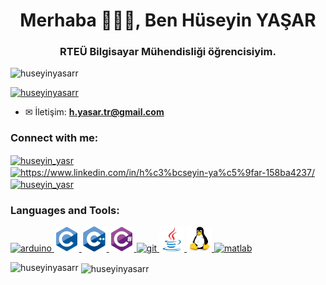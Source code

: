 <h1 align="center">Merhaba 🙋🏻‍♂, Ben Hüseyin YAŞAR</h1>
<h3 align="center">RTEÜ Bilgisayar Mühendisliği öğrencisiyim.</h3>

<p align="left"> <img src="https://komarev.com/ghpvc/?username=huseyinyasarr&label=Profile%20views&color=0e75b6&style=flat" alt="huseyinyasarr" /> </p>

<p align="left"> <a href="https://github.com/ryo-ma/github-profile-trophy"><img src="https://github-profile-trophy.vercel.app/?username=huseyinyasarr" alt="huseyinyasarr" /></a> </p>

- ✉ İletişim: **h.yasar.tr@gmail.com**

<h3 align="left">Connect with me:</h3>
<p align="left">
<a href="https://twitter.com/huseyin_yasr" target="blank"><img align="center" src="https://raw.githubusercontent.com/rahuldkjain/github-profile-readme-generator/master/src/images/icons/Social/twitter.svg" alt="huseyin_yasr" height="30" width="40" /></a>
<a href="https://linkedin.com/in/https://www.linkedin.com/in/h%c3%bcseyin-ya%c5%9far-158ba4237/" target="blank"><img align="center" src="https://raw.githubusercontent.com/rahuldkjain/github-profile-readme-generator/master/src/images/icons/Social/linked-in-alt.svg" alt="https://www.linkedin.com/in/h%c3%bcseyin-ya%c5%9far-158ba4237/" height="30" width="40" /></a>
<a href="https://instagram.com/huseyin_yasr" target="blank"><img align="center" src="https://raw.githubusercontent.com/rahuldkjain/github-profile-readme-generator/master/src/images/icons/Social/instagram.svg" alt="huseyin_yasr" height="30" width="40" /></a>
</p>

<h3 align="left">Languages and Tools:</h3>
<p align="left"> <a href="https://www.arduino.cc/" target="_blank" rel="noreferrer"> <img src="https://cdn.worldvectorlogo.com/logos/arduino-1.svg" alt="arduino" width="40" height="40"/> </a> <a href="https://www.cprogramming.com/" target="_blank" rel="noreferrer"> <img src="https://raw.githubusercontent.com/devicons/devicon/master/icons/c/c-original.svg" alt="c" width="40" height="40"/> </a> <a href="https://www.w3schools.com/cpp/" target="_blank" rel="noreferrer"> <img src="https://raw.githubusercontent.com/devicons/devicon/master/icons/cplusplus/cplusplus-original.svg" alt="cplusplus" width="40" height="40"/> </a> <a href="https://www.w3schools.com/cs/" target="_blank" rel="noreferrer"> <img src="https://raw.githubusercontent.com/devicons/devicon/master/icons/csharp/csharp-original.svg" alt="csharp" width="40" height="40"/> </a> <a href="https://git-scm.com/" target="_blank" rel="noreferrer"> <img src="https://www.vectorlogo.zone/logos/git-scm/git-scm-icon.svg" alt="git" width="40" height="40"/> </a> <a href="https://www.java.com" target="_blank" rel="noreferrer"> <img src="https://raw.githubusercontent.com/devicons/devicon/master/icons/java/java-original.svg" alt="java" width="40" height="40"/> </a> <a href="https://www.linux.org/" target="_blank" rel="noreferrer"> <img src="https://raw.githubusercontent.com/devicons/devicon/master/icons/linux/linux-original.svg" alt="linux" width="40" height="40"/> </a> <a href="https://www.mathworks.com/" target="_blank" rel="noreferrer"> <img src="https://upload.wikimedia.org/wikipedia/commons/2/21/Matlab_Logo.png" alt="matlab" width="40" height="40"/> </a> </p>

<p><img align="left" src="https://github-readme-stats.vercel.app/api/top-langs?username=huseyinyasarr&show_icons=true&locale=en&layout=compact" alt="huseyinyasarr" /></p>

<p>&nbsp;<img align="center" src="https://github-readme-stats.vercel.app/api?username=huseyinyasarr&show_icons=true&locale=en" alt="huseyinyasarr" /></p>

